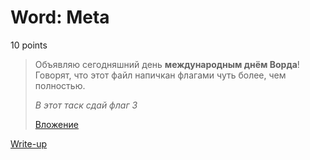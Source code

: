 # Word: Meta

10 points

> Объявляю сегодняшний день **международным днём Ворда**! Говорят, что этот файл напичкан флагами чуть более, чем полностью.
> 
> *В этот таск сдай флаг 3*
> 
> [Вложение](https://yadi.sk/i/j8HBMVbX3Y4tz7)

[Write-up](WRITEUP.md)
